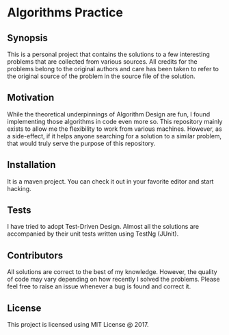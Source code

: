 # Algorithms Practice

## Synopsis

This is a personal project that contains the solutions to a few interesting problems that are collected from various sources. All credits for the problems belong to the original authors and care has been taken to refer to the original source of the problem in the source file of the solution. 

## Motivation

While the theoretical underpinnings of Algorithm Design are fun, I found implementing those algorithms in code even more so. This repository mainly exists to allow me the flexibility to work from various machines. However, as a side-effect, if it helps anyone searching for a solution to a similar problem, that would truly serve the purpose of this repository. 

## Installation

It is a maven project. You can check it out in your favorite editor and start hacking.

## Tests

I have tried to adopt Test-Driven Design. Almost all the solutions are accompanied by their unit tests written using TestNg (JUnit).

## Contributors

All solutions are correct to the best of my knowledge. However, the quality of code may vary depending on how recently I solved the problems. Please feel free to raise an issue whenever a bug is found and correct it.

## License

This project is licensed using MIT License @ 2017.
